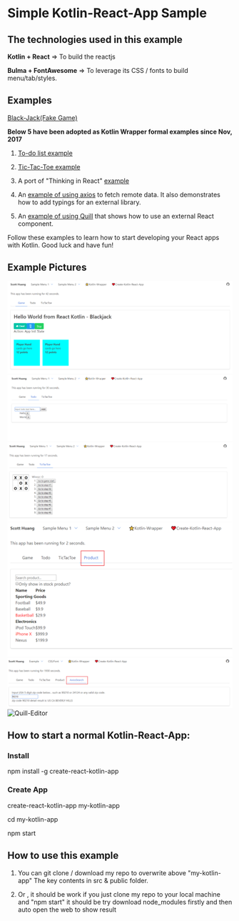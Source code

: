 # **Simple Kotlin-React-App Sample**

## The technologies used in this example  
**Kotlin + React**   => To build the reactjs

**Bulma + FontAwesome**  => To leverage its CSS / fonts to build menu/tab/styles.


## Examples  
[Black-Jack(Fake Game)](src/App/Game/gameUI.kt)

**Below 5 have been adopted as Kotlin Wrapper formal examples since Nov, 2017**

1. [To-do list example](https://github.com/JetBrains/kotlin-wrappers/blob/master/examples/src/main/kotlin/example/Todo.kt) 

2. [Tic-Tac-Toe example](https://github.com/JetBrains/kotlin-wrappers/blob/master/examples/src/main/kotlin/example/TicTacToe.kt)

3. A port of "Thinking in React" [example](https://github.com/JetBrains/kotlin-wrappers/blob/master/examples/src/main/kotlin/example/Product.kt)

4. An [example of using axios](https://github.com/JetBrains/kotlin-wrappers/blob/master/examples/src/main/kotlin/example/AxiosSearch.kt) to fetch remote data. It also demonstrates how to add typings for an external library.

5. An [example of using Quill](https://github.com/JetBrains/kotlin-wrappers/blob/master/examples/src/main/kotlin/example/Quill.kt) that shows how to use an external React component.

Follow these examples to learn how to start developing your React apps with Kotlin. Good luck and have fun! 


## Example Pictures
![Black-Jack](https://github.com/ScottHuangZL/my-kotlin-app/blob/master/src/App/SamplePicture/Blackjack.png)
![To-do](https://github.com/ScottHuangZL/my-kotlin-app/blob/master/src/App/SamplePicture/Todo.png)
![Tic-Tac-Toe](https://github.com/ScottHuangZL/my-kotlin-app/blob/master/src/App/SamplePicture/TicTacToe.png)
![Thinking-in-react](https://github.com/ScottHuangZL/my-kotlin-app/blob/master/src/App/SamplePicture/Product.png)
![Axios-Search](https://github.com/ScottHuangZL/my-kotlin-app/blob/master/src/App/SamplePicture/AxiosSearch.png)
![Quill-Editor](https://github.com/ScottHuangZL/my-kotlin-app/blob/master/src/App/SamplePicture/Quill.png)

## How to start a normal Kotlin-React-App:
### Install
npm install -g create-react-kotlin-app

### Create App
create-react-kotlin-app my-kotlin-app

cd my-kotlin-app

npm start

## How to use this example
1. You can git clone / download my repo to overwrite above "my-kotlin-app"
The key contents in src & public folder.

2. Or , it should be work if you just clone my repo to your local machine and "npm start"
it should be try download node_modules firstly and then auto open the web to show result